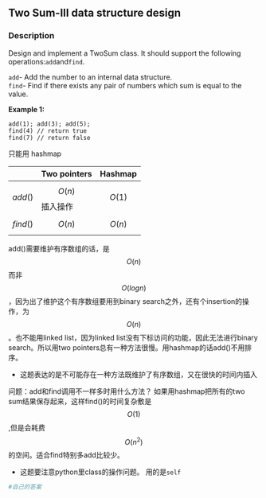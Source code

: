 ## Two Sum-III data structure design

### Description

Design and implement a TwoSum class. It should support the following operations:`add`and`find`.

`add`- Add the number to an internal data structure.  
`find`- Find if there exists any pair of numbers which sum is equal to the value.

**Example 1:**

```
add(1); add(3); add(5);
find(4) // return true
find(7) // return false
```

只能用 hashmap

|  | Two pointers | Hashmap |
| :--- | :--- | :--- |
| $$add()$$ | $$O(n)$$ 插入操作 | $$O(1)$$ |
| $$find()$$ | $$O(n)$$ | $$O(n)$$ |

add()需要维护有序数组的话，是$$O(n)$$ 而非 $$O(logn)$$，因为出了维护这个有序数组要用到binary search之外，还有个insertion的操作，为$$O(n)$$。也不能用linked list，因为linked list没有下标访问的功能，因此无法进行binary search。所以用two pointers总有一种方法很慢。用hashmap的话add()不用排序。
- 这题表达的是不可能存在一种方法既维护了有序数组，又在很快的时间内插入

问题：add和find调用不一样多时用什么方法？
如果用hashmap把所有的two sum结果保存起来，这样find()的时间复杂敷是$$O(1)$$,但是会耗费$$O(n^2)$$的空间。适合find特别多add比较少。

* 这题要注意python里class的操作问题。 用的是`self`

```py
#自己的答案

```





